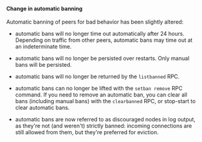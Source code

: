 #### Change in automatic banning

Automatic banning of peers for bad behavior has been slightly altered:

- automatic bans will no longer time out automatically after 24 hours.
  Depending on traffic from other peers, automatic bans may time out at an
  indeterminate time.

- automatic bans will no longer be persisted over restarts. Only manual bans
  will be persisted.

- automatic bans will no longer be returned by the `listbanned` RPC.

- automatic bans can no longer be lifted with the `setban remove` RPC command.
  If you need to remove an automatic ban, you can clear all bans (including
  manual bans) with the `clearbanned` RPC, or stop-start to clear automatic bans.

- automatic bans are now referred to as discouraged nodes in log output, as
  they're not (and weren't) strictly banned: incoming connections are still
  allowed from them, but they're preferred for eviction.
